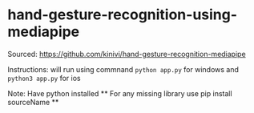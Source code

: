 # hand-gesture-recognition-using-mediapipe


Sourced: https://github.com/kinivi/hand-gesture-recognition-mediapipe

Instructions: 
will run using commnand `python app.py` for windows and `python3 app.py` for ios

Note: Have python installed
** For any missing library use pip install sourceName **
